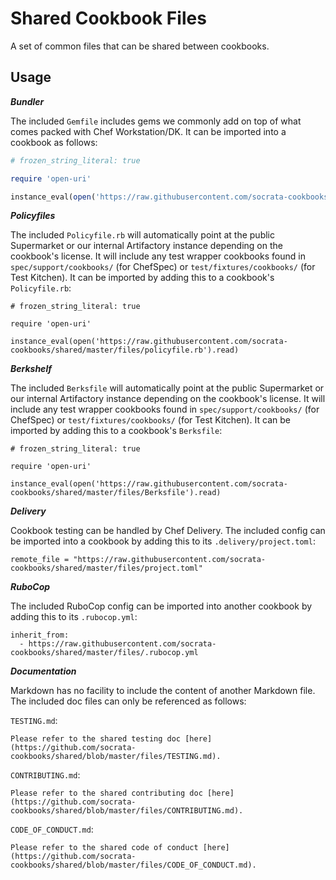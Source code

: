 # Shared Cookbook Files

A set of common files that can be shared between cookbooks.

## Usage

***Bundler***

The included `Gemfile` includes gems we commonly add on top of what comes packed with Chef Workstation/DK. It can be imported into a cookbook as follows:

```ruby
# frozen_string_literal: true

require 'open-uri'

instance_eval(open('https://raw.githubusercontent.com/socrata-cookbooks/shared/master/files/Gemfile').read)
```

***Policyfiles***

The included `Policyfile.rb` will automatically point at the public Supermarket or our internal Artifactory instance depending on the cookbook's license. It will include any test wrapper cookbooks found in `spec/support/cookbooks/` (for ChefSpec) or `test/fixtures/cookbooks/` (for Test Kitchen). It can be imported by adding this to a cookbook's `Policyfile.rb`:

```
# frozen_string_literal: true

require 'open-uri'

instance_eval(open('https://raw.githubusercontent.com/socrata-cookbooks/shared/master/files/policyfile.rb').read)
```

***Berkshelf***

The included `Berksfile` will automatically point at the public Supermarket or our internal Artifactory instance depending on the cookbook's license. It will include any test wrapper cookbooks found in `spec/support/cookbooks/` (for ChefSpec) or `test/fixtures/cookbooks/` (for Test Kitchen). It can be imported by adding this to a cookbook's `Berksfile`:

```
# frozen_string_literal: true

require 'open-uri'

instance_eval(open('https://raw.githubusercontent.com/socrata-cookbooks/shared/master/files/Berksfile').read)
```

***Delivery***

Cookbook testing can be handled by Chef Delivery. The included config can be imported into a cookbook by adding this to its `.delivery/project.toml`:

```
remote_file = "https://raw.githubusercontent.com/socrata-cookbooks/shared/master/files/project.toml"
```

***RuboCop***

The included RuboCop config can be imported into another cookbook by adding this to its `.rubocop.yml`:

```
inherit_from:
  - https://raw.githubusercontent.com/socrata-cookbooks/shared/master/files/.rubocop.yml
```

***Documentation***

Markdown has no facility to include the content of another Markdown file. The included doc files can only be referenced as follows:


`TESTING.md`:

```
Please refer to the shared testing doc [here](https://github.com/socrata-cookbooks/shared/blob/master/files/TESTING.md).
```

`CONTRIBUTING.md`:

```
Please refer to the shared contributing doc [here](https://github.com/socrata-cookbooks/shared/blob/master/files/CONTRIBUTING.md).
```

`CODE_OF_CONDUCT.md`:

```
Please refer to the shared code of conduct [here](https://github.com/socrata-cookbooks/shared/blob/master/files/CODE_OF_CONDUCT.md).
```
